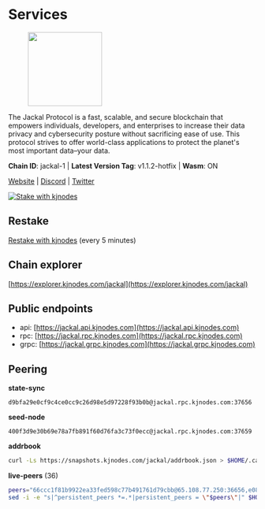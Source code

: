 # Services

<figure><img src="https://raw.githubusercontent.com/kj89/testnet_manuals/main/pingpub/logos/jackal.png" width="150" alt=""><figcaption></figcaption></figure>

The Jackal Protocol is a fast, scalable, and secure blockchain that empowers  individuals, developers, and enterprises to increase their data privacy and  cybersecurity posture without sacrificing ease of use. This protocol strives  to offer world-class applications to protect the planet's most important data–your data.

**Chain ID**: jackal-1 | **Latest Version Tag**: v1.1.2-hotfix | **Wasm**: ON

[Website](https://jackalprotocol.com) | [Discord](https://discord.com/invite/5GKym3p6rj) | [Twitter](https://twitter.com/Jackal_Protocol)

[![Stake with kjnodes](https://i.ibb.co/cr44Q8j/button-stake-with-kjnodes.png)](https://restake.app/jackal/jklvaloper1tr3wm3mdkz0tda6t7vavqnn7fe2g4un0f67xmt)

## Restake

[Restake with kjnodes](https://restake.app/jackal/jklvaloper1tr3wm3mdkz0tda6t7vavqnn7fe2g4un0f67xmt) (every 5 minutes)
## Chain explorer
[https://explorer.kjnodes.com/jackal](https://explorer.kjnodes.com/jackal)

## Public endpoints

* api: [https://jackal.api.kjnodes.com](https://jackal.api.kjnodes.com)
* rpc: [https://jackal.rpc.kjnodes.com](https://jackal.rpc.kjnodes.com)
* grpc: [https://jackal.grpc.kjnodes.com](https://jackal.grpc.kjnodes.com)

## Peering

**state-sync**

```text
d9bfa29e0cf9c4ce0cc9c26d98e5d97228f93b0b@jackal.rpc.kjnodes.com:37656
```

**seed-node**

```text
400f3d9e30b69e78a7fb891f60d76fa3c73f0ecc@jackal.rpc.kjnodes.com:37659
```

**addrbook**
```bash
curl -Ls https://snapshots.kjnodes.com/jackal/addrbook.json > $HOME/.canine/config/addrbook.json
```

**live-peers** (36)
```bash
peers="66ccc1f81b9922ea33fed598c77b491761d79cbb@65.108.77.250:36656,e08efc0b0e15e4d8eacf0f4ed5e52f6e9bdc312d@144.76.97.251:36156,8f68e41b8df40ea1f30ae2cae707bcc07f2da57f@51.79.27.21:14656,11c23c5341d0ac69f9ebb3be9afa7fe0e134ece0@94.79.54.137:28656,d9bfa29e0cf9c4ce0cc9c26d98e5d97228f93b0b@65.109.88.38:37656,552795aa54d6a3a81c7474c6caf8c2a879f7159e@65.109.188.119:46656,6e77de9c0b8364fb67fc1e86e2b7a8ac89f96d45@194.163.150.92:37656,9bcaee1ad957fa75f60a6dd9d8870e53220794a9@104.37.187.214:60756,173c43436e2287f3660c344a5fd2386da4a61968@65.109.92.241:11126,4a0fb6863526b3370b3f0dcba6bc2d548a363974@65.109.52.56:2506,d0313585956c8e7969993c1577f4969739b19bb7@85.10.238.147:26656,399068f8371dce4ae5d7cd7da2c965e765e68f4b@65.108.238.102:17556,ff7ab7fdac43752163f141809b61c67eba837cb4@65.108.97.58:37656,a877c11ecef83401dcc96c4499874ebc3f13367b@116.202.36.240:10756,dd3cab79ffae0aed4f519503b66e9403c69eeb14@85.237.193.101:25565,55df88ae25223565af42ccd6b3b558b8e70bba31@213.239.216.252:26656,ff94a29e02de8369faf37c76d3c97684bbd51bd6@185.16.38.165:17556,c2842c76779913e05fa4256e3caab852e1782951@202.61.194.254:60756,dd7e72f0a71476e51c0a601a40d6fc02a1ae1a95@65.108.6.45:60856,ebc272824924ea1a27ea3183dd0b9ba713494f83@95.214.55.198:26906,68b81df146d915f599775a18953bbefbd49d024a@193.70.33.64:17556,0faa7f1099de2e02deebe09fcb52863056333265@144.202.72.17:26616,46d4495643f2579573a61e181a88de3b8f0acc4f@2.139.23.24:36656,24d557203af1734d8a9e94d1819f0920ee66845c@185.252.235.83:27656,26b6255375a592c3b0664bd474a6975f468c3785@88.99.164.158:11126,159834da1073b793a9f6730841d827802051ed75@198.244.178.213:26656,d39fecbc409541de13fa644d90066d4dabe08262@95.165.89.222:24475,2b7f02456898efbbb9da462b9b3e80ba12ff2f7c@65.109.116.50:27656,e61861653d42ebe5d7bf46d4c61f3753091985cd@83.53.221.249:36656,a79da224ad9d4501dbf1d547986ebec55d56b951@135.181.128.114:17556,a2afb42b65da7013eca54778ce01dfb877c2a82a@154.12.227.132:37656,599b3440878a2074e0185b48b6d51a896642a058@65.108.70.119:26656,ee2ef67b49cbc7b4af7ff0b7321870a5d9ae69a5@65.108.138.80:17556,ac6e9b3fc2d18f51aa8d6f98bae9e05acfac97e1@217.131.117.217:26656,7adbbe1a5f867a0befcf1fd94f395dd8257d718f@73.40.151.121:15656,ade4d8bc8cbe014af6ebdf3cb7b1e9ad36f412c0@135.181.5.219:17556"
sed -i -e "s|^persistent_peers *=.*|persistent_peers = \"$peers\"|" $HOME/.canine/config/config.toml
```
